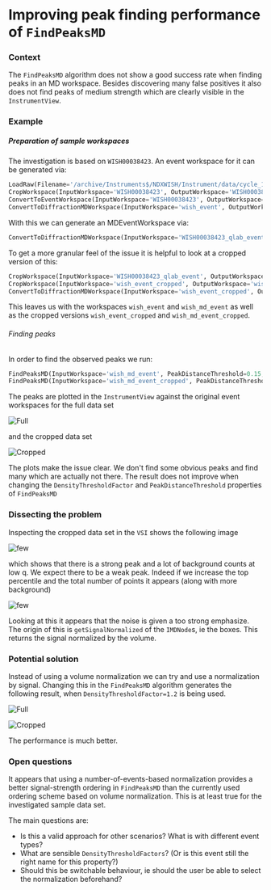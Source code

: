 # Improving peak finding performance of `FindPeaksMD`

### Context

The `FindPeaksMD` algorithm does not show a good success rate when finding peaks
in an MD workspace. Besides discovering many false positives it also does not
find peaks of medium strength which are clearly visible in the `InstrumentView`.


### Example

##### Preparation of sample workspaces
The investigation is based on `WISH00038423`. An event workspace for it can be generated via:

```python
LoadRaw(Filename='/archive/Instruments$/NDXWISH/Instrument/data/cycle_17_1/WISH00038423.raw', OutputWorkspace='WISH00038423', LoadMonitors='Exclude')
CropWorkspace(InputWorkspace='WISH00038423', OutputWorkspace='WISH00038423', XMin=6000, XMax=99000)
ConvertToEventWorkspace(InputWorkspace='WISH00038423', OutputWorkspace='wish_event')
ConvertToDiffractionMDWorkspace(InputWorkspace='wish_event', OutputWorkspace='wish_md_event')
```

With this we can generate an MDEventWorkspace via:
```python
ConvertToDiffractionMDWorkspace(InputWorkspace='WISH00038423_qlab_event', OutputWorkspace='wish_full')
```

To get a more granular feel of the issue it is helpful to look at a cropped version of this:
```python
CropWorkspace(InputWorkspace='WISH00038423_qlab_event', OutputWorkspace='wish_event_cropped', StartWorkspaceIndex='116765', EndWorkspaceIndex='155709')
CropWorkspace(InputWorkspace='wish_event_cropped', OutputWorkspace='wish_event_cropped', StartWorkspaceIndex='5404', EndWorkspaceIndex='14877')
ConvertToDiffractionMDWorkspace(InputWorkspace='wish_event_cropped', OutputWorkspace='wish_md_event_cropped')
```

This leaves us with the workspaces `wish_event` and `wish_md_event` as well as the cropped versions `wish_event_cropped` and `wish_md_event_cropped`.


###### Finding peaks

In order to find the observed peaks we run:

```python
FindPeaksMD(InputWorkspace='wish_md_event', PeakDistanceThreshold=0.15, MaxPeaks=100, DensityThresholdFactor=10, OutputWorkspace='peaks')
FindPeaksMD(InputWorkspace='wish_md_event_cropped', PeakDistanceThreshold=0.15, MaxPeaks=10, DensityThresholdFactor=10, OutputWorkspace='peaks_cropped')
```

The peaks are plotted in the `InstrumentView` against the original event workspaces for the
full data set

![Full](full_bad.png)

and the cropped data set

![Cropped](cropped_bad.png)


The plots make the issue clear. We don't find some obvious peaks and find many which are actually not there. The result does not improve when changing the `DensityThresholdFactor` and `PeakDistanceThreshold` properties of `FindPeaksMD`


### Dissecting the problem

Inspecting the cropped data set in the `VSI` shows the following image

![few](vsi_few.png)

which shows that there is a strong peak and a lot of background counts at low q. We
expect there to be a weak peak. Indeed if we increase the top percentile and the
total number of points it appears (along with more background)

![few](vsi_many.png)

Looking at this it appears that the noise is given a too strong emphasize. The origin of this is
`getSignalNormalized` of the `IMDNode`s, ie the boxes. This returns the signal normalized by the
volume.


### Potential solution

Instead of using a volume normalization we can try and use a normalization by signal.
Changing this in the `FindPeaksMD` algorithm generates the following result, when `DensityThresholdFactor=1.2` is being used.


![Full](full_good.png)

![Cropped](cropped_good.png)

The performance is much better.


### Open questions

It appears that using a number-of-events-based normalization provides a better signal-strength ordering in `FindPeaksMD` than the currently used ordering scheme
based on volume normalization. This is at least true for the investigated sample data set.

The main questions are:
* Is this a valid approach for other scenarios? What is with different event types?
* What are sensible `DensityThresholdFactors`? (Or is this event still the right name for this property?)
* Should this be switchable behaviour, ie should the user be able to select the normalization beforehand?
